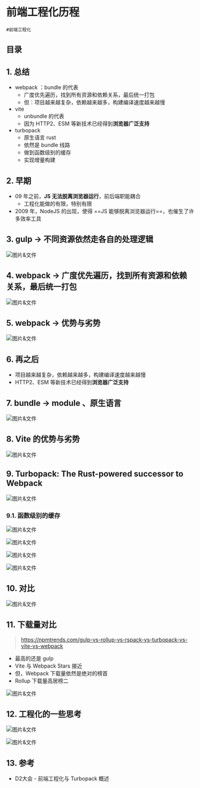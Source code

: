 
# 前端工程化历程

`#前端工程化` 


## 目录
<!-- toc -->
 ## 1. 总结 

- webpack ：bundle 的代表
	- 广度优先遍历，找到所有资源和依赖关系，最后统一打包
	- 但：项目越来越复杂，依赖越来越多，构建编译速度越来越慢 
- vite 
	- unbundle 的代表
	- 因为 HTTP2、ESM 等新技术已经得到**浏览器广泛支持**
- turbopack 
	- 原生语言 rust
	- 依然是 bundle 线路
	- 做到函数级别的缓存
	- 实现增量构建

## 2. 早期

- 09 年之前，**JS 无法脱离浏览器运行**，前后端职能耦合
	- 工程化能做的有限，特别有限
- 2009 年，NodeJS 的出现，使得 ==JS 能够脱离浏览器运行==，也催生了许多效率工具

## 3. gulp → 不同资源依然走各自的处理逻辑

![图片&文件](./files/20241211.png)

## 4. webpack → 广度优先遍历，找到所有资源和依赖关系，最后统一打包

![图片&文件](./files/20241211-1.png)

## 5. webpack → 优势与劣势

![图片&文件](./files/20241211-2.png)

## 6. 再之后 

- 项目越来越复杂，依赖越来越多，构建编译速度越来越慢 
- HTTP2、ESM 等新技术已经得到**浏览器广泛支持**

## 7. bundle → module 、原生语言

![图片&文件](./files/20241211-3.png)

## 8. Vite 的优势与劣势

![图片&文件](./files/20241211-4.png)

## 9. Turbopack: The Rust-powered successor to Webpack

![图片&文件](./files/20241211-5.png)

### 9.1. 函数级别的缓存

![图片&文件](./files/20241211-7.png)

![图片&文件](./files/20241211-8.png)

![图片&文件](./files/20241211-9.png)


![图片&文件](./files/20241211-10.png)

## 10. 对比

![图片&文件](./files/20241211-6.png)

## 11. 下载量对比

> https://npmtrends.com/gulp-vs-rollup-vs-rspack-vs-turbopack-vs-vite-vs-webpack

- 最高的还是 gulp 
- Vite 与 Webpack Stars 接近
- 但，Webpack 下载量依然是绝对的榜首
- Rollup 下载量高居榜二

![图片&文件](./files/20241211-11.png)

## 12. 工程化的一些思考

![图片&文件](./files/20241211-12.png)


![图片&文件](./files/20241211-13.png)

## 13. 参考

- D2大会 - 前端工程化与 Turbopack 概述